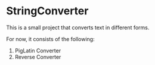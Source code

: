 StringConverter
===============

This is a small project that converts text in different forms.

For now, it consists of the following:
1. PigLatin Converter
2. Reverse Converter